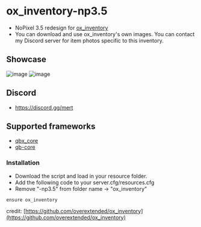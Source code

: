 # ox_inventory-np3.5
- NoPixel 3.5 redesign for [ox_inventory](https://github.com/overextended/ox_inventory)
- You can download and use ox_inventory's own images. You can contact my Discord server for item photos specific to this inventory.

## Showcase
![image](https://github.com/user-attachments/assets/acb86517-f867-49b4-bf39-fa6434e6f806)
![image](https://github.com/user-attachments/assets/0332c682-f444-4a53-b895-5051118a79a0)

## Discord
- https://discord.gg/mert

## Supported frameworks
- [qbx_core](https://github.com/Qbox-project/qbx_core)
- [qb-core](https://github.com/qbcore-framework/qb-core)

### Installation
- Download the script and load in your resource folder.
- Add the following code to your server.cfg/resources.cfg
- Remove "-np3.5" from folder name -> "ox_inventory"
```
ensure ox_inventory
```

credit: [https://github.com/overextended/ox_inventory](https://github.com/overextended/ox_inventory)

